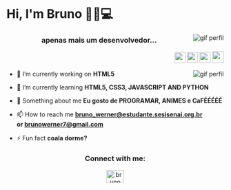 <h1 align="left">Hi, I'm Bruno 👋🏻💻</h1>
<img align="right" src="" alt="gif perfil">
<h3 align="center">apenas mais um desenvolvedor...</h3>
<p align="RIGHT">
  <a href="mailto:" target="_blank"><img height="25" src = "https://img.shields.io/badge/gmail-c14438?&style=for-the-badge&logo=gmail&logoColor=white"></a>
  <a href="https://www.linkedin.com/in/nicolas-vilmes-994840241/" target="_blank"><img height="25" src = "https://img.shields.io/badge/-LinkedIn-0e76a8?style=for-the-badge&logo=Linkedin&logoColor=white"></a>
  <!-- <a href="" target="_blank"><img height="25" src = "https://img.shields.io/badge/Website-3b5998?style=for-the-badge&logo=google-chrome&logoColor=white"></a> -->
  <a href="https://twitter.com/" target="_blank"><img height="25" src = "https://img.shields.io/badge/-Twitter-00acee?style=for-the-badge&logo=Twitter&logoColor=white"></a>
  <a href="https://dev.to/" target="_blank"><img height="27" src = "https://img.shields.io/badge/DEV.TO-%230A0A0A.svg?&style=for-the-badge&logo=dev.to&logoColor=white"></a>
</p>
<img align="right" src="https://64.media.tumblr.com/33cec5fffbef6cf57aed4e538a85407c/tumblr_onxl2newUq1w05w8zo1_500.gifv" alt="gif perfil">

- 🔭 I’m currently working on **HTML5**

- 🌱 I’m currently learning **HTML5, CSS3, JAVASCRIPT AND PYTHON**

- 🤖 Something about me **Eu gosto de PROGRAMAR, ANIMES e CaFÉÉÉÉÉ**

- 📫 How to reach me **bruno_werner@estudante.sesisenai.org.br </br> or brunowerner7@gmail.com**

- ⚡ Fun fact **coala dorme?** 
<h3 align="center">Connect with me:</h3>
<p align="center">
<a href="https://instagram.com/brunow___" target="blank"><img align="center" src="https://raw.githubusercontent.com/rahuldkjain/github-profile-readme-generator/master/src/images/icons/Social/instagram.svg" alt="brunow___" height="30" width="40" /></a>
</p>
